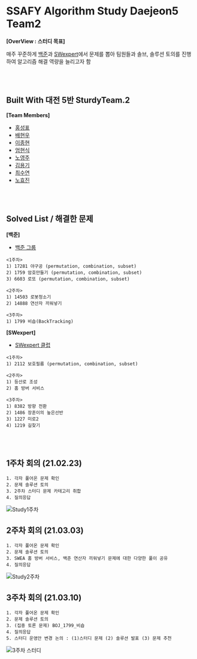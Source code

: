 # SSAFY Algorithm Study Daejeon5 Team2 
**[OverView : 스터디 목표]**


매주 꾸준하게 [백준](https://www.acmicpc.net)과 [SWexpert](https://swexpertacademy.com/main/main.do)에서 문제를 뽑아 팀원들과 솔브, 솔루션 토의를 진행하여 알고리즘 해결 역량을 늘리고자 함 

<br/>
<br/>


## Built With 대전 5반 SturdyTeam.2
**[Team Members]**
* [홍성표](https://github.com/seongpyoHong)
* [배현우](https://github.com/bae-hyeon-woo)
* [이종현](https://github.com/kepler5310)
* [엄현식](https://github.com/Umhyunsik)
* [노영주](https://github.com/Y0ungZ)
* [김용기](https://github.com/KIMYONGGEE) 
* [최수연](https://github.com/SuyeonChoi)
* [노효진](https://github.com/NOHYOJIN)
<br/>
<br/>

## Solved List / 해결한 문제
**[백준]**
* [백준 그룹](https://www.acmicpc.net/group/10394) 

```
<1주차>
1) 17281 야구공 (permutation, combination, subset)
2) 1759 암호만들기 (permutation, combination, subset)
3) 6603 로또 (permutation, combination, subset)

<2주차>
1) 14503 로봇청소기
2) 14888 연산자 끼워넣기

<3주차>
1) 1799 비숍(BackTracking)
```
**[SWexpert]**  
* [SWexpert 클럽](https://swexpertacademy.com/main/talk/solvingClub/clubView.do?solveclubId=AXe6MIfaWOcDFAS5) 

```
<1주차>
1) 2112 보호필름 (permutation, combination, subset)

<2주차>
1) 등산로 조성
2) 홈 방버 서비스

<3주차>
1) 8382 방향 전환
2) 1486 장훈이의 높은선반
3) 1227 미로2
4) 1219 길찾기
```
<br/>
<br/>

## 1주차 회의 (21.02.23)

```
1. 각자 풀어온 문제 확인
2. 문제 솔루션 토의
3. 2주차 스터디 문제 카테고리 취합
4. 질의응답
```
![Study1주차](https://user-images.githubusercontent.com/43742747/109383354-60d31b80-7929-11eb-890e-166ab8d05415.png)

## 2주차 회의 (21.03.03)

```
1. 각자 풀어온 문제 확인
2. 문제 솔루션 토의
3. SWEA 홈 방버 서비스, 백준 연산자 끼워넣기 문제에 대한 다양한 풀이 공유  
4. 질의응답
```
![Study2주차](https://user-images.githubusercontent.com/43742747/109823992-c3a31a80-7c7b-11eb-9eb3-39e5510f9280.png)


## 3주차 회의 (21.03.10)

```
1. 각자 풀어온 문제 확인
2. 문제 솔루션 토의
3. (집중 토론 문제) BOJ_1799_비숍
4. 질의응답
5. 스터디 운영안 변경 논의 : (1)스터디 문제 (2) 솔루션 발표 (3) 문제 추천 
```
![3주차 스터디](https://user-images.githubusercontent.com/43742747/111114906-434bb600-85a7-11eb-945b-159226917288.png)

<br/>
<br/>
